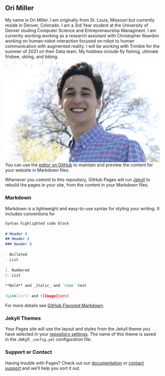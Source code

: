 
## Ori Miller

My name is Ori Miller. I am originally from St. Louis, Missouri but currently reside in Denver, Colorado. I am a 3rd Year student at the University of Denver studing Computer Science and Entrepreneurship Managment. I am currently working working as a research assistant with Christopher Reardon working on human-robot interaction focused on robot to human communication with augmented reality. I will be working with Trimble for the summer of 2021 on their Data team. My hobbies include fly fishing, ultimate frisbee, skiing, and biking. <img align="right" src="Ori_Picture.jpg">

You can use the [editor on GitHub](https://github.com/OriMiller/orimiller.github.io/edit/main/index.md) to maintain and preview the content for your website in Markdown files.

Whenever you commit to this repository, GitHub Pages will run [Jekyll](https://jekyllrb.com/) to rebuild the pages in your site, from the content in your Markdown files.

### Markdown

Markdown is a lightweight and easy-to-use syntax for styling your writing. It includes conventions for

```markdown
Syntax highlighted code block

# Header 1
## Header 2
### Header 3

- Bulleted
- List

1. Numbered
2. List

**Bold** and _Italic_ and `Code` text

[Link](url) and ![Image](src)
```

For more details see [GitHub Flavored Markdown](https://guides.github.com/features/mastering-markdown/).

### Jekyll Themes

Your Pages site will use the layout and styles from the Jekyll theme you have selected in your [repository settings](https://github.com/OriMiller/orimiller.github.io/settings). The name of this theme is saved in the Jekyll `_config.yml` configuration file.

### Support or Contact

Having trouble with Pages? Check out our [documentation](https://docs.github.com/categories/github-pages-basics/) or [contact support](https://support.github.com/contact) and we’ll help you sort it out.
